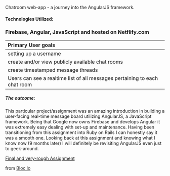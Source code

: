 Chatroom web-app - a journey into the AngularJS framework.

#### Technologies Utilized:
### Firebase, Angular, JavaScript and hosted on Netflify.com

| Primary User goals |
|:---- |
| setting up a username |
| create and/or view publicly available chat rooms |
| create timestamped message threads |
| Users can see a realtime list of all messages pertaining to each chat room |

##### The outcome:
This particular project/assignment was an amazing introduction in building a user-facing real-time message board utilizing AngularJS, a JavaScript framework. Being that Google now owns Firebase and develops Angular it was extremely easy dealing with set-up and maintenance. Having been transitioning from this assignment into Ruby on Rails I can honestly say it was a smooth one. Looking back at this assignment and knowing what I know now (9 months later) I will definitely be revisiting AngularJS even just to geek-around.

[Final and very-rough Assignment](http://cmds-bloc-chat.netlify.com/)

from [Bloc.io](http://bloc.io)
